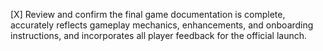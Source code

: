 [X] Review and confirm the final game documentation is complete, accurately reflects gameplay mechanics, enhancements, and onboarding instructions, and incorporates all player feedback for the official launch.